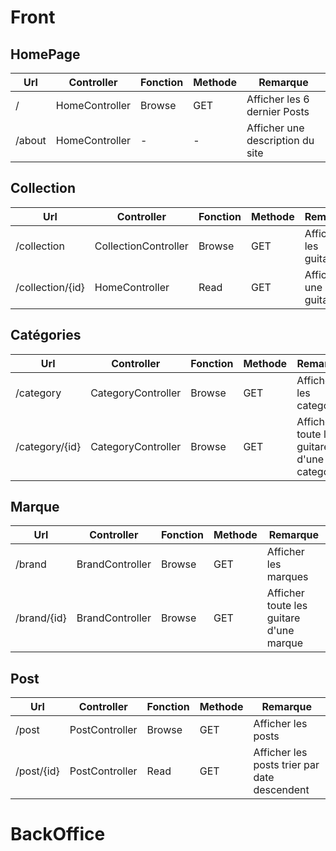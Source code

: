 # Front

## HomePage

| Url | Controller | Fonction | Methode | Remarque |
| -- | -- | -- | -- | -- |
| / | HomeController | Browse | GET | Afficher les 6 dernier Posts |
| /about | HomeController | - | - | Afficher une description du site |


## Collection

| Url | Controller | Fonction | Methode | Remarque |
| -- | -- | -- | -- | -- |
| /collection | CollectionController | Browse | GET | Afficher les guitares |
| /collection/{id} | HomeController | Read | GET | Afficher une guitare |


## Catégories

| Url | Controller | Fonction | Methode | Remarque |
| -- | -- | -- | -- | -- |
| /category | CategoryController | Browse | GET | Afficher les categories |
| /category/{id} | CategoryController | Browse | GET | Afficher toute les guitare d'une categorie |


## Marque

| Url | Controller | Fonction | Methode | Remarque |
| -- | -- | -- | -- | -- |
| /brand | BrandController | Browse | GET | Afficher les marques |
| /brand/{id} | BrandController | Browse | GET | Afficher toute les guitare d'une marque |


## Post

| Url | Controller | Fonction | Methode | Remarque |
| -- | -- | -- | -- | -- |
| /post | PostController | Browse | GET | Afficher les posts |
| /post/{id} | PostController | Read | GET | Afficher les posts trier par date descendent |




# BackOffice
